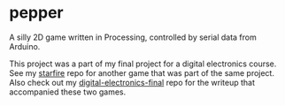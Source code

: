 # pepper

A silly 2D game written in Processing, controlled by serial data from Arduino.

This project was a part of my final project for a digital electronics course.  See my [starfire](https://github.com/montemishkin/starfire) repo for another game that was part of the same project.  Also check out my [digital-electronics-final](https://github.com/montemishkin/digital-electronics-final) repo for the writeup that accompanied these two games.
